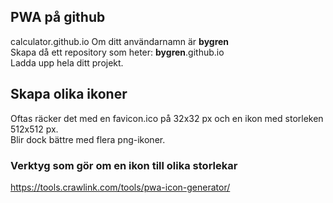 ## PWA på github

calculator.github.io
Om ditt användarnamn är **bygren**  
Skapa då ett repository som heter: **bygren**.github.io  
Ladda upp hela ditt projekt.

## Skapa olika ikoner

Oftas räcker det med en favicon.ico på 32x32 px och en ikon med storleken 512x512 px.  
Blir dock bättre med flera png-ikoner.

### Verktyg som gör om en ikon till olika storlekar

https://tools.crawlink.com/tools/pwa-icon-generator/
